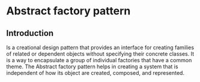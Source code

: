 # Abstract factory pattern

## Introduction
Is a creational design pattern that provides an interface for creating families of related or dependent objects without specifying their concrete classes. It is a way to encapsulate a group of individual factories that have a common theme. The Abstract factory pattern helps in creating a system that is independent of how its object are created, composed, and represented.